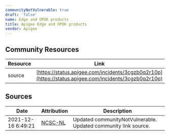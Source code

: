 ```yaml
---
communityNotVulnerable: true
draft: 'false'
name: Edge and OPDK products
title: Apigee Edge and OPDK products
vendor: Apigee
---
```



## Community Resources
| Resource | Link |
| --- | --- |
| source | [https://status.apigee.com/incidents/3cgzb0q2r10p](https://status.apigee.com/incidents/3cgzb0q2r10p) |


## Sources
| Date | Attribution | Description |
| --- | --- | --- |
| 2021-12-16 6:49:21 | [NCSC-NL](https://github.com/NCSC-NL/log4shell/blob/main/software/README.md) | Updated communityNotVulnerable. Updated community link source.  |
